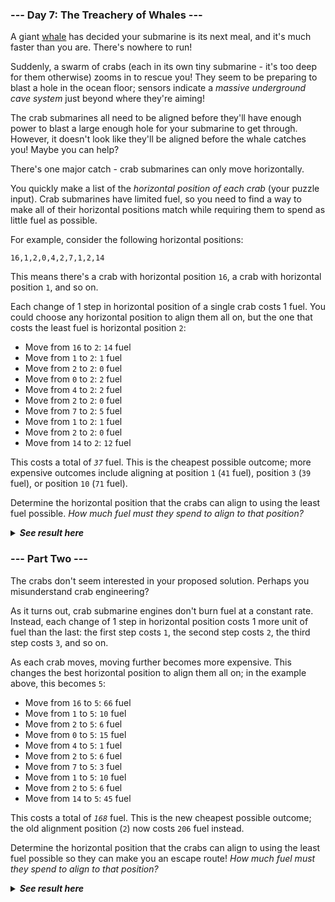 ﻿### --- Day 7: The Treachery of Whales ---

A giant [whale](https://en.wikipedia.org/wiki/Sperm_whale) has decided your submarine is its next meal, and it's much
faster than you are. There's nowhere to run!

Suddenly, a swarm of crabs (each in its own tiny submarine - it's too deep
for them otherwise) zooms in to rescue you! They seem to be preparing to
blast a hole in the ocean floor; sensors indicate a *massive underground
cave system* just beyond where they're aiming!

The crab submarines all need to be aligned before they'll have enough power
to blast a large enough hole for your submarine to get through. However, it
doesn't look like they'll be aligned before the whale catches you! Maybe 
you can help?

There's one major catch - crab submarines can only move horizontally.

You quickly make a list of the *horizontal position of each crab* (your 
puzzle input). Crab submarines have limited fuel, so you need to find a way
to make all of their horizontal positions match while requiring them to
spend as little fuel as possible.

For example, consider the following horizontal positions:

	16,1,2,0,4,2,7,1,2,14

This means there's a crab with horizontal position `16`, a crab with 
horizontal position `1`, and so on.

Each change of 1 step in horizontal position of a single crab costs 1 fuel.
You could choose any horizontal position to align them all on, but the one
that costs the least fuel is horizontal position `2`:

- Move from `16` to `2`: `14` fuel
- Move from `1` to `2`: `1` fuel
- Move from `2` to `2`: `0` fuel
- Move from `0` to `2`: `2` fuel
- Move from `4` to `2`: `2` fuel
- Move from `2` to `2`: `0` fuel
- Move from `7` to `2`: `5` fuel
- Move from `1` to `2`: `1` fuel
- Move from `2` to `2`: `0` fuel
- Move from `14` to `2`: `12` fuel

This costs a total of *`37`* fuel. This is the cheapest possible outcome; more
expensive outcomes include aligning at position `1` (`41` fuel), position `3` (`39` 
fuel), or position `10` (`71` fuel).

Determine the horizontal position that the crabs can align to using the 
least fuel possible. *How much fuel must they spend to align to that 
position?*

<details>
  <summary><strong><em>See result here</em></strong></summary>
	Your puzzle answer was <strong><em>348664</em></strong>.
</details>

### --- Part Two ---

The crabs don't seem interested in your proposed solution. Perhaps you
misunderstand crab engineering?

As it turns out, crab submarine engines don't burn fuel at a constant rate.
Instead, each change of 1 step in horizontal position costs 1 more unit of
fuel than the last: the first step costs `1`, the second step costs `2`, the
third step costs `3`, and so on.

As each crab moves, moving further becomes more expensive. This changes the
best horizontal position to align them all on; in the example above, this 
becomes `5`:

- Move from `16` to `5`: `66` fuel
- Move from `1` to `5`: `10` fuel
- Move from `2` to `5`: `6` fuel
- Move from `0` to `5`: `15` fuel
- Move from `4` to `5`: `1` fuel
- Move from `2` to `5`: `6` fuel
- Move from `7` to `5`: `3` fuel
- Move from `1` to `5`: `10` fuel
- Move from `2` to `5`: `6` fuel
- Move from `14` to `5`: `45` fuel

This costs a total of *`168`* fuel. This is the new cheapest possible outcome;
the old alignment position (`2`) now costs `206` fuel instead.

Determine the horizontal position that the crabs can align to using the
least fuel possible so they can make you an escape route! *How much fuel
must they spend to align to that position?*

<details>
  <summary><strong><em>See result here</em></strong></summary>
	Your puzzle answer was <strong><em>100220525</em></strong>.
</details>